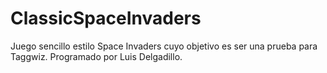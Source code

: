 # ClassicSpaceInvaders
Juego sencillo estilo Space Invaders cuyo objetivo es ser una prueba para Taggwiz.
Programado por Luis Delgadillo.